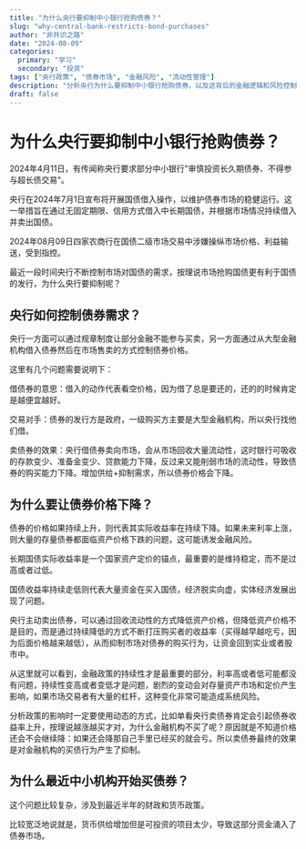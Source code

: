 ```yaml
---
title: "为什么央行要抑制中小银行抢购债券？"
slug: "why-central-bank-restricts-bond-purchases"
author: "非共识之路"
date: "2024-08-09"
categories:
  primary: "学习"
  secondary: "投资"
tags: ["央行政策", "债券市场", "金融风险", "流动性管理"]
description: "分析央行为什么要抑制中小银行抢购债券，以及这背后的金融逻辑和风险控制考量。"
draft: false
---
```


# 为什么央行要抑制中小银行抢购债券？

2024年4月11日，有传闻称央行要求部分中小银行"审慎投资长久期债券、不得参与超长债交易"。

央行在2024年7月1日宣布将开展国债借入操作，以维护债券市场的稳健运行。这一举措旨在通过无固定期限、信用方式借入中长期国债，并根据市场情况持续借入并卖出国债。

2024年08月09日四家农商行在国债二级市场交易中涉嫌操纵市场价格、利益输送，受到指控。

最近一段时间央行不断控制市场对国债的需求，按理说市场抢购国债更有利于国债的发行，为什么央行要抑制呢？

## 央行如何控制债券需求？
央行一方面可以通过规章制度让部分金融不能参与买卖，另一方面通过从大型金融机构借入债券然后在市场售卖的方式控制债券价格。

这里有几个问题需要说明下：

借债券的意思：借入的动作代表看空价格，因为借了总是要还的，还的的时候肯定是越便宜越好。

交易对手：债券的发行方是政府，一级购买方主要是大型金融机构，所以央行找他们借。

卖债券的效果：央行借债券卖向市场，会从市场回收大量流动性，这时银行可吸收的存款变少、准备金变少、贷款能力下降，反过来又能削弱市场的流动性，导致债券的购买能力下降。增加供给+抑制需求，所以债券价格会下降。

## 为什么要让债券价格下降？
债券的价格如果持续上升，则代表其实际收益率在持续下降。如果未来利率上涨，则大量的存量债券都面临资产价格下跌的问题，这可能诱发金融风险。

长期国债实际收益率是一个国家资产定价的锚点，最重要的是维持稳定，而不是过高或者过低。

国债收益率持续走低则代表大量资金在买入国债，经济脱实向虚，实体经济发展出现了问题。

央行主动卖出债券，可以通过回收流动性的方式降低资产价格，但降低资产价格不是目的，而是通过持续降低的方式不断打压购买者的收益率（买得越早越吃亏，因为后面价格越来越低），从而抑制市场对债券的购买行为，让资金回到实业或者股市中。

从这里就可以看到，金融政策的持续性才是最重要的部分，利率高或者低可能都没有问题，持续性变高或者变低才是问题，剧烈的变动会对存量资产市场和定价产生影响，如果市场交易者有大量的杠杆，这种变化非常可能造成系统风险。

分析政策的影响时一定要使用动态的方式，比如单看央行卖债券肯定会引起债券收益率上升，按理说越涨越买才对，为什么金融机构不买了呢？原因就是不知道价格还会不会继续降：如果还会降那自己手里已经买的就会亏。所以卖债券最终的效果是对金融机构的买债行为产生了抑制。

## 为什么最近中小机构开始买债券？
这个问题比较复杂，涉及到最近半年的财政和货币政策。

比较宽泛地说就是，货币供给增加但是可投资的项目太少，导致这部分资金涌入了债券市场。